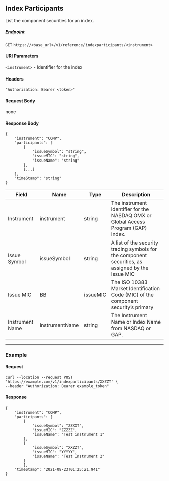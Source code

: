 ## Index Participants

List the component securities for an index.

##### Endpoint

`GET` `https://<base_url>/v1/reference/indexparticipants/<instrument>`

#### URI Parameters

`<instrument>` - Identifier for the index 

#### Headers

`"Authorization: Bearer <token>"`

#### Request Body

none

#### Response Body

```
{
    "instrument": "COMP",
    "participants": [
        {
            "issueSymbol": "string",
            "issueMIC": "string",
            "issueName": "string"
        },
        [...]
    ],
    "timeStamp": "string"
}
```

| Field | Name | Type | Description |
|-------|------|------|-------------|
|Instrument|instrument|string|The instrument identifier for the NASDAQ OMX or Global Access Program (GAP) Index.|
|Issue Symbol|issueSymbol|string|A list of the security trading symbols for the component securities, as assigned by the Issue MIC|
|Issue MIC|BB|issueMIC|The ISO 10383 Market Identification Code (MIC) of the component security’s primary|
|Instrument Name|instrumentName|string|The Instrument Name or Index Name from NASDAQ or GAP.|


---


### Example

#### Request

```
curl --location --request POST 'https://example.com/v1/indexparticipants/XXZZT' \
--header "Authorization: Bearer example_token"
```

#### Response

```
{
    "instrument": "COMP",
    "participants": [
        {
            "issueSymbol": "ZZXXT",
            "issueMIC": "ZZZZZ",
            "issueName": "Test instrument 1"
        },
        {
            "issueSymbol": "XXZZT",
            "issueMIC": "YYYYY",
            "issueName": "Test Instrument 2"
        }
        ],
    "timeStamp": "2021-08-23T01:25:21.941"
}
```
